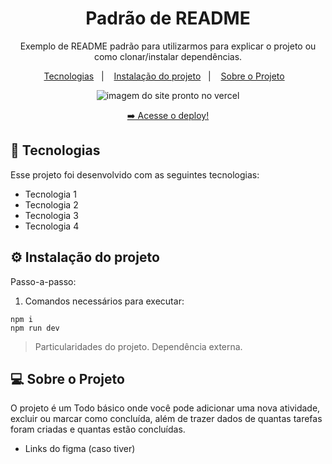 <h1 align="center"> Padrão de README </h1>

<p align="center">
  Exemplo de README padrão para utilizarmos para explicar o projeto ou como clonar/instalar dependências.<br/>
</p>

<p align="center">
  <a href="#-tecnologias">Tecnologias</a>&nbsp;&nbsp;&nbsp;|&nbsp;&nbsp;&nbsp;
    <a href="#-instalacao-do-projeto">Instalação do projeto</a>&nbsp;&nbsp;&nbsp;|&nbsp;&nbsp;&nbsp;
  <a href="#-sobre-o-projeto">Sobre o Projeto</a>&nbsp;&nbsp;&nbsp;
</p>

<p align="center">
  <img alt="imagem do site pronto no vercel" src="./assets/img-exemplo-site.png">
</p>

<p align="center">
  <a href="https://ignite-todo-silk.vercel.app/" target="_blank">➡️ Acesse o deploy!</a>
</p>

## 🚀 Tecnologias

Esse projeto foi desenvolvido com as seguintes tecnologias:

- Tecnologia 1
- Tecnologia 2
- Tecnologia 3
- Tecnologia 4

## ⚙️ Instalação do projeto

Passo-a-passo:

1. Comandos necessários para executar:

```
npm i
npm run dev
```

> Particularidades do projeto. Dependência externa.

## 💻 Sobre o Projeto

O projeto é um Todo básico onde você pode adicionar uma nova atividade, excluir ou marcar como concluída, além de trazer dados de quantas tarefas foram criadas e quantas estão concluídas.

- Links do figma (caso tiver)